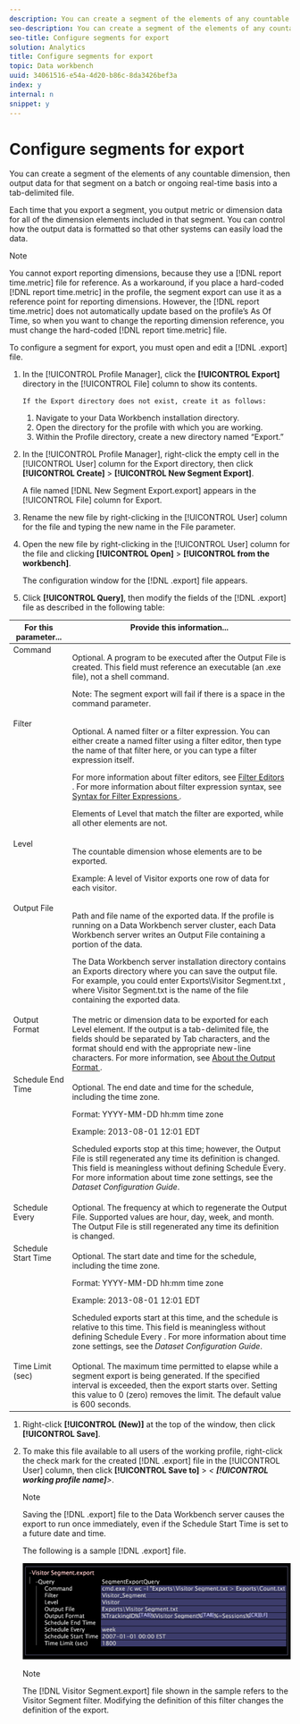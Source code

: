 ```yaml
---
description: You can create a segment of the elements of any countable dimension, then output data for that segment on a batch or ongoing real-time basis into a tab-delimited file.
seo-description: You can create a segment of the elements of any countable dimension, then output data for that segment on a batch or ongoing real-time basis into a tab-delimited file.
seo-title: Configure segments for export
solution: Analytics
title: Configure segments for export
topic: Data workbench
uuid: 34061516-e54a-4d20-b86c-8da3426bef3a
index: y
internal: n
snippet: y
---
```


# Configure segments for export

You can create a segment of the elements of any countable dimension, then output data for that segment on a batch or ongoing real-time basis into a tab-delimited file.

 Each time that you export a segment, you output metric or dimension data for all of the dimension elements included in that segment. You can control how the output data is formatted so that other systems can easily load the data.

>[!NOTE]
>
>You cannot export reporting dimensions, because they use a [!DNL report time.metric] file for reference. As a workaround, if you place a hard-coded [!DNL report time.metric] in the profile, the segment export can use it as a reference point for reporting dimensions. However, the [!DNL report time.metric] does not automatically update based on the profile’s As Of Time, so when you want to change the reporting dimension reference, you must change the hard-coded [!DNL report time.metric] file.

To configure a segment for export, you must open and edit a [!DNL .export] file. 

1. In the [!UICONTROL Profile Manager], click the **[!UICONTROL Export]** directory in the [!UICONTROL File] column to show its contents.

       If the Export directory does not exist, create it as follows:

    1. Navigate to your Data Workbench installation directory. 
    1. Open the directory for the profile with which you are working. 
    1. Within the Profile directory, create a new directory named “Export.”

1. In the [!UICONTROL Profile Manager], right-click the empty cell in the [!UICONTROL User] column for the Export directory, then click **[!UICONTROL Create]** > **[!UICONTROL New Segment Export]**.

   A file named [!DNL New Segment Export.export] appears in the [!UICONTROL File] column for Export. 

1. Rename the new file by right-clicking in the [!UICONTROL User] column for the file and typing the new name in the File parameter.
1. Open the new file by right-clicking in the [!UICONTROL User] column for the file and clicking **[!UICONTROL Open]** > **[!UICONTROL from the workbench]**.

   The configuration window for the [!DNL .export] file appears. 

1. Click **[!UICONTROL Query]**, then modify the fields of the [!DNL .export] file as described in the following table:

<table id="table_C2EC8FCD3FA04DE78D2CADFA3F7FD8E3"> 
 <thead> 
  <tr valign="top"> 
   <th colname="col1" class="entry"> For this parameter... </th> 
   <th colname="col2" class="entry"> Provide this information... </th> 
  </tr> 
 </thead>
 <tbody> 
  <tr valign="top"> 
   <td colname="col1"> Command </td> 
   <td colname="col2"> <p>Optional. A program to be executed after the Output File is created. This field must reference an executable (an <span class="filepath"> .exe </span> file), not a shell command. </p> <p>Note:  The segment export will fail if there is a space in the command parameter. </p> </td> 
  </tr> 
  <tr valign="top"> 
   <td colname="col1"> Filter </td> 
   <td colname="col2"> <p>Optional. A named filter or a filter expression. You can either create a named filter using a filter editor, then type the name of that filter here, or you can type a filter expression itself. </p> <p>For more information about filter editors, see <a href="../../c-analysis-vis/c-filter-editors/c-filter-editors.md#concept_2F343ECBED8240F18B0C1F1ECCEF11E3" format="dita" scope="local"> Filter Editors </a>. For more information about filter expression syntax, see <a href="../../c-qry-lang-syntx/c-syntx-fltr-exp.md#concept_72F2563F809747A2A3CFF7EC72462A15" format="dita" scope="local"> Syntax for Filter Expressions </a>. </p> <p>Elements of Level that match the filter are exported, while all other elements are not. </p> </td> 
  </tr> 
  <tr valign="top"> 
   <td colname="col1"> Level </td> 
   <td colname="col2"> <p>The countable dimension whose elements are to be exported. </p> <p>Example: A level of Visitor exports one row of data for each visitor. </p> </td> 
  </tr> 
  <tr valign="top"> 
   <td colname="col1"> Output File </td> 
   <td colname="col2"> <p>Path and file name of the exported data. If the profile is running on a Data Workbench server cluster, each Data Workbench server writes an Output File containing a portion of the data. </p> <p>The Data Workbench server installation directory contains an Exports directory where you can save the output file. For example, you could enter <span class="filepath"> Exports\Visitor Segment.txt </span>, where <span class="filepath"> Visitor Segment.txt </span> is the name of the file containing the exported data. </p> </td> 
  </tr> 
  <tr valign="top"> 
   <td colname="col1"> Output Format </td> 
   <td colname="col2"> The metric or dimension data to be exported for each Level element. If the output is a tab-delimited file, the fields should be separated by Tab characters, and the format should end with the appropriate new-line characters. For more information, see <a href="../../c-get-started/c-exp-data-seg-exp/c-abt-otpt-frmt.md#concept_AC7E24D1374A4B418365DB7CC98C361E" format="dita" scope="local"> About the Output Format </a>. </td> 
  </tr> 
  <tr valign="top"> 
   <td colname="col1"> Schedule End Time </td> 
   <td colname="col2"> <p>Optional. The end date and time for the schedule, including the time zone. </p> <p>Format: YYYY-MM-DD hh:mm time zone </p> <p>Example: 2013-08-01 12:01 EDT </p> <p>Scheduled exports stop at this time; however, the Output File is still regenerated any time its definition is changed. This field is meaningless without defining Schedule Every. For more information about time zone settings, see the <i>Dataset Configuration Guide</i>. </p> </td> 
  </tr> 
  <tr valign="top"> 
   <td colname="col1"> Schedule Every </td> 
   <td colname="col2"> Optional. The frequency at which to regenerate the Output File. Supported values are hour, day, week, and month. The Output File is still regenerated any time its definition is changed. </td> 
  </tr> 
  <tr valign="top"> 
   <td colname="col1"> Schedule Start Time </td> 
   <td colname="col2"> <p>Optional. The start date and time for the schedule, including the time zone. </p> <p>Format: YYYY-MM-DD hh:mm time zone </p> <p>Example: 2013-08-01 12:01 EDT </p> <p>Scheduled exports start at this time, and the schedule is relative to this time. This field is meaningless without defining <span class="wintitle"> Schedule Every </span>. For more information about time zone settings, see the <i>Dataset Configuration Guide</i>. </p> </td> 
  </tr> 
  <tr valign="top"> 
   <td colname="col1"> Time Limit (sec) </td> 
   <td colname="col2"> Optional. The maximum time permitted to elapse while a segment export is being generated. If the specified interval is exceeded, then the export starts over. Setting this value to 0 (zero) removes the limit. The default value is 600 seconds. </td> 
  </tr> 
 </tbody> 
</table>

1. Right-click **[!UICONTROL (New)]** at the top of the window, then click **[!UICONTROL Save]**.
1. To make this file available to all users of the working profile, right-click the check mark for the created [!DNL .export] file in the [!UICONTROL User] column, then click **[!UICONTROL Save to]** > *< **[!UICONTROL working profile name]**>*.

   >[!NOTE]
   >
   >Saving the [!DNL .export] file to the Data Workbench server causes the export to run once immediately, even if the Schedule Start Time is set to a future date and time.

   The following is a sample [!DNL .export] file.

   ![](assets/vis_Segment_Export_File.png)

   >[!NOTE]
   >
   >The [!DNL Visitor Segment.export] file shown in the sample refers to the Visitor Segment filter. Modifying the definition of this filter changes the definition of the export.

